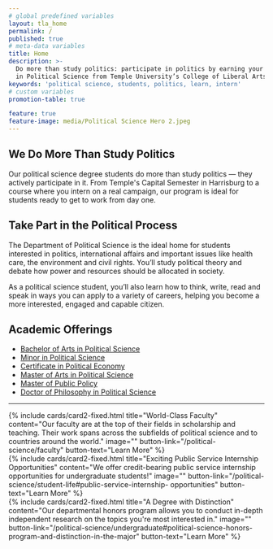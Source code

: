 ```yaml
---
# global predefined variables
layout: tla_home
permalink: /
published: true
# meta-data variables
title: Home
description: >-
  Do more than study politics: participate in politics by earning your degree
  in Political Science from Temple University’s College of Liberal Arts.
keywords: 'political science, students, politics, learn, intern'
# custom variables
promotion-table: true

feature: true
feature-image: media/Political Science Hero 2.jpeg
---
```

## We Do More Than Study Politics
Our political science degree students do more than study politics — they actively participate in it. From Temple's Capital Semester in Harrisburg to a course where you intern on a real campaign, our program is ideal for students ready to get to work from day one.

## Take Part in the Political Process
The Department of Political Science is the ideal home for students interested in politics, international affairs and important issues like health care, the environment and civil rights. You’ll study political theory and debate how power and resources should be allocated in society.

As a political science student, you’ll also learn how to think, write, read and speak in ways you can apply to a variety of careers, helping you become a more interested, engaged and capable citizen.

## Academic Offerings
- [Bachelor of Arts in Political Science](http://bulletin.temple.edu/undergraduate/liberal-arts/political-science/ba-political-science/)
- [Minor in Political Science](http://bulletin.temple.edu/undergraduate/liberal-arts/political-science/minor-political-science/)
- [Certificate in Political Economy](http://bulletin.temple.edu/undergraduate/liberal-arts/certificate-programs/certificate-political-economy/)
- [Master of Arts in Political Science](http://bulletin.temple.edu/graduate/scd/cla/political-science-ma/)
- [Master of Public Policy](http://bulletin.temple.edu/graduate/scd/cla/public-policy-mpp/)
- [Doctor of Philosophy in Political Science](http://bulletin.temple.edu/graduate/scd/cla/political-science-phd/)

___

<div class="row row-wide">
  <div class="col m12 l4">{% include cards/card2-fixed.html
    title="World-Class Faculty"
    content="Our faculty are at the top of their fields in scholarship and teaching. Their work spans across the subfields of political science and to countries around the world."
    image=""
    button-link="/political-science/faculty"
    button-text="Learn More" %}
  </div>
  <div class="row row-wide">
    <div class="col m12 l4">{% include cards/card2-fixed.html
      title="Exciting Public Service Internship Opportunities"
      content="We offer credit-bearing public service internship opportunities for undergraduate students!"
      image=""
      button-link="/political-science/student-life#public-service-internship- opportunities"
      button-text="Learn More" %}
    </div>
    <div class="row row-wide">
      <div class="col m12 l4">{% include cards/card2-fixed.html
        title="A Degree with Distinction"
        content="Our departmental honors program allows you to conduct in-depth independent research on the topics you're most interested in."
        image=""
        button-link="/political-science/undergraduate#political-science-honors-program-and-distinction-in-the-major"
        button-text="Learn More" %}
      </div>
</div>
